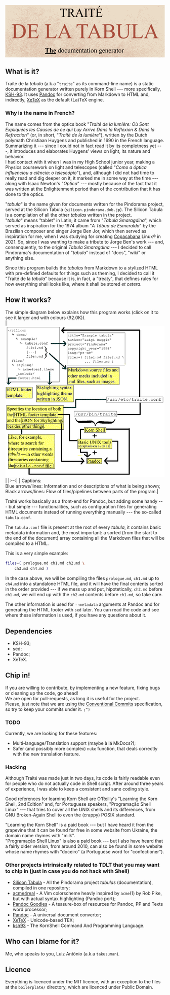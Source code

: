 ![](img/logo.png) 

## What is it?

Traité de la *tabula* (a.k.a "``traite``" as its command-line name) is a static
documentation generator written purely in Korn Shell --- more specifically,
[KSH-93](http://www.kornshell.com/doc/ksh93.html). It uses
[Pandoc](https://pandoc.org) for converting from Markdown to HTML and,
indirectly, [XeTeX](https://tug.org/xetex/) as the default (La)TeX engine.  

### Why is the name in French?

The name comes from the optics book "*Traité de la lumière: Où Sont
Expliquées les Causes de ce qui Luy Arrive Dans la Reflexion & Dans la
Refraction*" (or, in short, "*Traité de la lumière*"), written by the Dutch
polymath Christiaan Huygens and published in 1690 in the French language.
Summarizing it --- since I could not in fact read it by its completness yet ---,
it introduces and elaborates Huygens' views on light, its nature and behavior.  
I had contact with it when I was in my High School junior year, making a Physics
coursework on light and telescopes (called "*Como a óptica influenciou a ciência:
o telescópio*"), and, although I did not had time to really read and dig deeper on
it, it marked me in some way at the time --- along with Isaac Newton's "*Optica*"
--- mostly because of the fact that it was written at the Enlightenment period
than of the contribution that it has done to the optics.

"*tabula*" is the name given for documents written for the Pindorama project,
served at the Silicon Tabula (``silicon.pindorama.dob.jp``). The Silicon Tabula
is a compilation of all the other *tabulas* written in the project.  
"*tabula*" means "tablet" in Latin; it came from "*Tabula Smaragdina*", which
served as inspiration for the 1974 album "*A Tábua de Esmeralda*" by the
Brazilian composer and singer Jorge Ben Jor, which then served as inspiration
for me, when I was studying for creating
[Copacabana](http://copacabana.pindorama.dob.jp) Linux® in 2021. So, since I was
wanting to make a tribute to Jorge Ben's work --- and, consenquently, to the
original *Tabula Smaragdina* --- I decided to call Pindorama's documentation of
"*tabula*" instead of "docs", "wiki" or anything else.  

Since this program builds the *tabulas* from Markdown to a stylized HTML with
pre-defined defaults for things such as theming, I decided to call it "Traité de
la *tabula*" because it is, in fact, a "treaty", that defines rules for how
everything shall looks like, where it shall be stored *et cetera*.  

## How it works?

The simple diagram below explains how this program works (click on it to see it
larger and with colours (92.0K)).  
|[![](img/how_it_works_diagram.dithered.png)](img/how_it_works_diagram.png)|
|:--:|
| Captions:<br/>Blue arrows/lines: Information and or descriptions of what is being shown;<br/>Black arrows/lines: Flow of files/pipelines between parts of the program.|  

Traité works basically as a front-end for Pandoc, but adding some handy
--- but simple --- functionalities, such as configuration files for generating
HTML documents instead of running everything manually --- the so-called
``tabula.conf``.  

The ``tabula.conf`` file is present at the root of every *tabula*, it contains
basic metadata information and, the most important: a sorted (from the start to
the end of the document) array containing all the Markdown files that will be
compiled to a HTML.  

This is a very simple example:  
```sh
files=( prologue.md ch1.md ch2.md \
	ch3.md ch4.md ) 
```

In the case above, we will be compiling the files ``prologue.md``, ``ch1.md`` up
to ``ch4.md`` into a standalone HTML file, and it will have the final contents
sorted in the order provided --- if we mess up and put, hipotetically,
``ch2.md`` before ``ch1.md``, we will end up with the ``ch2.md`` contents before
``ch1.md``, so take care.

The other information is used for ``--metadata`` arguments at Pandoc and for
generating the HTML footer with ``sed`` later. You can read the code and see
where these information is used, if you have any questions about it.   

## Dependencies

* KSH-93;
* sed;
* Pandoc;
* XeTeX.

## Chip in!

If you are willing to contribute, by implementing a new feature, fixing bugs
or cleaning up the code, go ahead!  
We are open for pull-requests, as long it is useful for the project.  
Please, just note that we are using the [Conventional
Commits](http://conventionalcommits.org) specification, so try to keep your
commits under it. ``;^)``

### TODO

Currently, we are looking for these features:

* Multi-language/Translation support (maybe à lá MkDocs?);
* Safer (and possibly more complex) ``nuke`` function, that deals correctly with
  the new translation feature. 

### Hacking

Although Traité was made just in two days, its code is fairly readable even for
people who do not actually code in Shell script. After around three years of
experience, I was able to keep a consistent and sane coding style.  

Good references for learning Korn Shell are O'Reilly's "Learning the Korn Shell,
2nd Edition" and, for Portuguese speakers, "Programação Shell Linux" --- that
tries to cover all the UNIX shells and its differences, from GNU Broken-Again
Shell to even the (crappy) POSIX standard.  

"Learning the Korn Shell" is a paid book --- but I have heard it from the
grapevine that it can be found for free in some website from Ukraine, the domain
name rhymes with "milk".  
"Programação Shell Linux" is also a paid book --- but I also have heard that a
fairly older version, from around 2010, can also be found in some website whose
name rhymes with "doceiro" (a Portuguese word for "confectioner").

### Other projects intrinsically related to TDLT that you may want to chip in (just in case you do not hack with Shell)

* [Silicon Tabula](https://github.com/Projeto-Pindorama/Silicon-Tabula) - All
  the Pindorama project *tabulas* (documentation), compiled in one repository;
* [acme4real](https://github.com/takusuman/acme4real#screenshots-pandoc-port) -
A Vim colorscheme heavly inspired by ``acme``(1) by Rob Pike, but with actual
syntax highlighting (Pandoc port);
* [Pandoc Goodies](https://github.com/tajmone/pandoc-goodies) - A teasure-box of
  resources for Pandoc, PP and Texts word processor;
* [Pandoc](https://pandoc.org) - A universal document converter;
* [XeTeX](http://xetex.sourceforge.net) - Unicode-based TEX;
* [ksh93](http://www.kornshell.com) - The KornShell Command And Programming
Language.

## Who can I blame for it?

Me, who speaks to you, Luiz Antônio (a.k.a ``takusuman``).

## Licence

Everything is licenced under the MIT licence, with an exception to the files at
the ``boilerplate/`` directory, which are licenced under Public Domain.  
